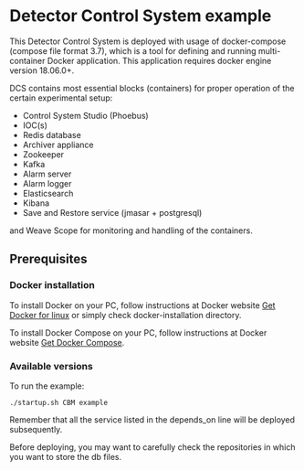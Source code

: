 # Detector Control System example 
This Detector Control System is deployed with usage of docker-compose (compose file format 3.7), which is a tool for defining and running multi-container Docker application. This application requires docker engine version 18.06.0+. 

DCS contains most essential blocks (containers) for proper operation of the certain experimental setup:

* Control System Studio (Phoebus)
* IOC(s)
* Redis database
* Archiver appliance
* Zookeeper
* Kafka
* Alarm server
* Alarm logger
* Elasticsearch 
* Kibana
* Save and Restore service (jmasar + postgresql)

and Weave Scope for monitoring and handling of the containers.


## Prerequisites 

### Docker installation

To install Docker on your PC, follow instructions at Docker website [Get Docker for linux](https://docs.docker.com/install/linux/docker-ce/debian/) or simply check docker-installation directory.  

To install Docker Compose on your PC, follow instructions at Docker website [Get Docker Compose](https://docs.docker.com/compose/install/).

### Available versions

To run the example:
```
./startup.sh CBM example 
```
Remember that all the service listed in the depends_on line will be deployed subsequently. 

Before deploying, you may want to carefully check the repositories in which you want to store the db files. 



